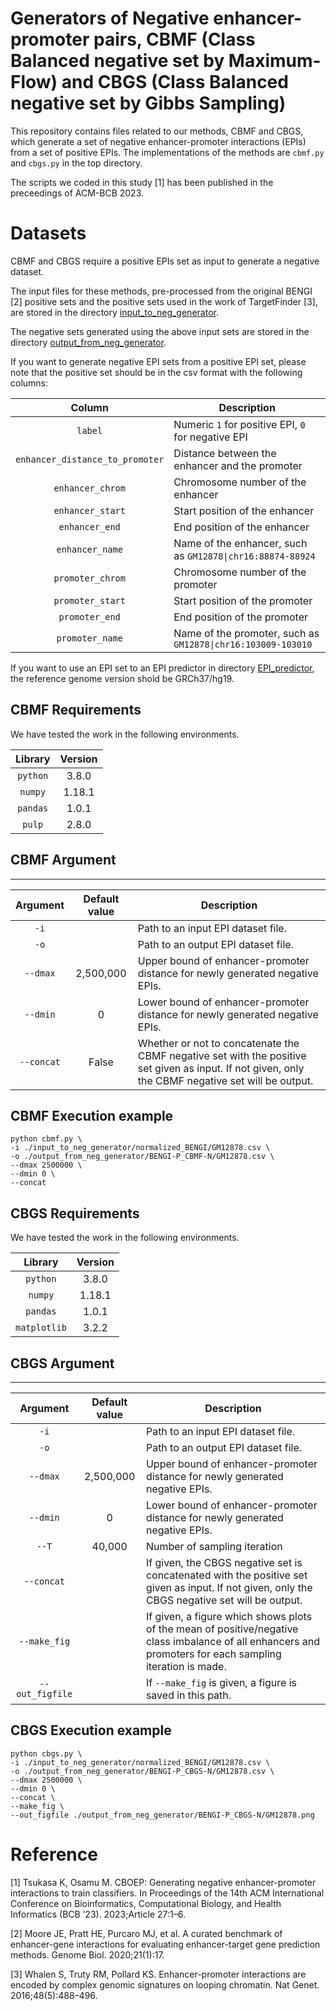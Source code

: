 # Generators of Negative enhancer-promoter pairs, CBMF (Class Balanced negative set by Maximum-Flow) and CBGS (Class Balanced negative set by Gibbs Sampling)

This repository contains files related to our methods, CBMF and CBGS, which generate a set of negative enhancer-promoter interactions (EPIs) from a set of positive EPIs. 
The implementations of the methods are `cbmf.py` and `cbgs.py` in the top directory. 

The scripts we coded in this study [1] has been published in the preceedings of ACM-BCB 2023.

# Datasets
CBMF and CBGS require a positive EPIs set as input to generate a negative dataset. 

The input files for these methods, pre-processed from the original BENGI [2] positive sets and 
the positive sets used in the work of TargetFinder [3], are stored in the directory
[input_to_neg_generator](https://github.com/maruyama-lab-design/CBOEP/tree/main/input_to_neg_generator).

The negative sets generated using the above input sets 
are stored in the directory
[output_from_neg_generator](https://github.com/maruyama-lab-design/CBOEP/tree/main/output_from_neg_generator). 

If you want to generate negative EPI sets from a positive EPI set,
please note that 
the positive set should be in the csv format with the following columns:

| Column | Description |
| :---: | --- |
| ```label``` | Numeric ```1``` for positive EPI, ```0``` for negative EPI |
| ```enhancer_distance_to_promoter``` | Distance between the enhancer and the promoter |
| ```enhancer_chrom``` | Chromosome number of the enhancer |
| ```enhancer_start``` | Start position of the enhancer |
| ```enhancer_end``` | End position of the enhancer |
| ```enhancer_name``` | Name of the enhancer, such as `GM12878\|chr16:88874-88924` |
| ```promoter_chrom``` | Chromosome number of the promoter |
| ```promoter_start``` | Start position of the promoter |
| ```promoter_end``` | End position of the promoter |
| ```promoter_name``` | Name of the promoter, such as `GM12878\|chr16:103009-103010`|

If you want to use an EPI set to an EPI predictor in directory
[EPI_predictor](https://github.com/maruyama-lab-design/CBOEP/tree/main/EPI_predictor),
the reference genome version shold be GRCh37/hg19.

## CBMF Requirements
We have tested the work in the following environments.

| Library | Version |
| :---: | :---: |
|```python```|3.8.0|
| ```numpy``` |1.18.1|
| ```pandas``` |1.0.1|
| ```pulp``` | 2.8.0 |


## CBMF Argument
---

| Argument | Default value | Description |
| :---: | :---: | ---- |
| ```-i``` ||Path to an input EPI dataset file.|
| ```-o``` ||Path to an output EPI dataset file.|
| ```--dmax``` |2,500,000|Upper bound of enhancer-promoter distance for newly generated negative EPIs.|
| ```--dmin``` |0|Lower bound of enhancer-promoter distance for newly generated negative EPIs.|
| ```--concat``` |False|Whether or not to concatenate the CBMF negative set with the positive set given as input. If not given, only the CBMF negative set will be output.|



## CBMF Execution example
```  
python cbmf.py \
-i ./input_to_neg_generator/normalized_BENGI/GM12878.csv \
-o ./output_from_neg_generator/BENGI-P_CBMF-N/GM12878.csv \
--dmax 2500000 \
--dmin 0 \
--concat
```


## CBGS Requirements

We have tested the work in the following environments.

| Library | Version |
| :---: | :---: |
|```python```|3.8.0|
| ```numpy``` |1.18.1|
| ```pandas``` |1.0.1|
| ```matplotlib``` | 3.2.2 |

## CBGS Argument
---

| Argument | Default value | Description |
| :---: | :---: | ---- |
| ```-i``` ||Path to an input EPI dataset file.|
| ```-o``` ||Path to an output EPI dataset file.|
| ```--dmax``` |2,500,000|Upper bound of enhancer-promoter distance for newly generated negative EPIs.|
| ```--dmin``` |0|Lower bound of enhancer-promoter distance for newly generated negative EPIs.|
|```--T```|40,000|Number of sampling iteration|
| ```--concat``` ||If given, the CBGS negative set is concatenated with the positive set given as input. If not given, only the CBGS negative set will be output.|
|```--make_fig```||If given, a figure which shows plots of the mean of positive/negative class imbalance of all enhancers and promoters for each sampling iteration is made.|
|```--out_figfile```||If ```--make_fig``` is given, a figure is saved in this path.|


## CBGS Execution example
```  
python cbgs.py \
-i ./input_to_neg_generator/normalized_BENGI/GM12878.csv \
-o ./output_from_neg_generator/BENGI-P_CBGS-N/GM12878.csv \
--dmax 2500000 \
--dmin 0 \
--concat \
--make_fig \
--out_figfile ./output_from_neg_generator/BENGI-P_CBGS-N/GM12878.png
```


# Reference
[1]
Tsukasa K, Osamu M.
CBOEP: Generating negative enhancer-promoter interactions to train classifiers.
In Proceedings of the 14th ACM International Conference on Bioinformatics, Computational Biology, and Health Informatics (BCB ’23).
2023;Article 27:1–6.

[2]
Moore JE, Pratt HE, Purcaro MJ, et al.
A curated benchmark of enhancer-gene interactions for evaluating enhancer-target gene prediction methods.
Genome Biol.
2020;21(1):17.

[3]
Whalen S, Truty RM, Pollard KS.
Enhancer-promoter interactions are encoded by complex genomic signatures on looping chromatin.
Nat Genet.
2016;48(5):488–496. 





